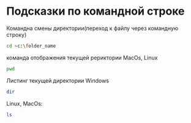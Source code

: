 # Подсказки по командной строке 

Командна смены директории(переход к файлу через командную строку)
```sh
cd ~c:\folder_name
```

команда отображения текущей рериктории MacOs, Linux
```sh
pwd
```

Листинг текущей директории Windows
```sh
dir
```
Linux, MacOs:        
```sh
ls
```

